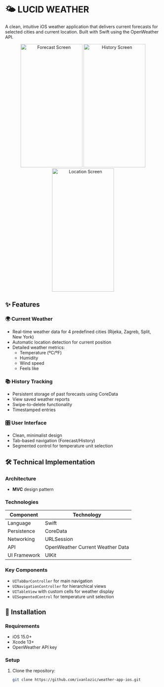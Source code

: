 # 🌤 LUCID WEATHER

A clean, intuitive iOS weather application that delivers current forecasts for selected cities and current location. Built with Swift using the OpenWeather API.

<p align="center">
  <img src="https://github.com/user-attachments/assets/8662b060-0ad1-4940-8f05-0793d4ea72e0" width="200" height="400" alt="Forecast Screen">
  <img src="https://github.com/user-attachments/assets/96890839-27db-4ece-806a-62ec34e70067" width="200" height="400" alt="History Screen"> 
  <img src="https://github.com/user-attachments/assets/fdd38a01-cfd0-4228-a161-a08f2398f05d" width="200" height="400" alt="Location Screen">
</p>

## ✨ Features

### 🌍 Current Weather
- Real-time weather data for 4 predefined cities (Rijeka, Zagreb, Split, New York)
- Automatic location detection for current position
- Detailed weather metrics:
  - Temperature (ºC/ºF)
  - Humidity
  - Wind speed
  - Feels like

### 📚 History Tracking
- Persistent storage of past forecasts using CoreData
- View saved weather reports
- Swipe-to-delete functionality
- Timestamped entries

### 🎛 User Interface
- Clean, minimalist design
- Tab-based navigation (Forecast/History)
- Segmented control for temperature unit selection

## 🛠 Technical Implementation

### Architecture
- **MVC** design pattern

### Technologies
| Component       | Technology |
|-----------------|------------|
| Language        | Swift      |
| Persistence     | CoreData   |
| Networking      | URLSession |
| API             | OpenWeather Current Weather Data |
| UI Framework    | UIKit      |

### Key Components
- `UITabBarController` for main navigation
- `UINavigationController` for hierarchical views  
- `UITableView` with custom cells for weather display
- `UISegmentedControl` for temperature unit selection

## 📲 Installation

### Requirements
- iOS 15.0+
- Xcode 13+
- OpenWeather API key

### Setup
1. Clone the repository:
   ```bash
   git clone https://github.com/ivanlozic/weather-app-ios.git
